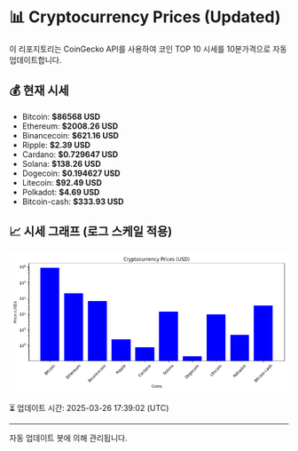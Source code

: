 
# 📊 Cryptocurrency Prices (Updated)

이 리포지토리는 CoinGecko API를 사용하여 코인 TOP 10 시세를 10분가격으로 자동 업데이트합니다.

## 💰 현재 시세
- Bitcoin: **$86568 USD**
- Ethereum: **$2008.26 USD**
- Binancecoin: **$621.16 USD**
- Ripple: **$2.39 USD**
- Cardano: **$0.729647 USD**
- Solana: **$138.26 USD**
- Dogecoin: **$0.194627 USD**
- Litecoin: **$92.49 USD**
- Polkadot: **$4.69 USD**
- Bitcoin-cash: **$333.93 USD**

## 📈 시세 그래프 (로그 스케일 적용)
![Crypto Prices](crypto_prices.png)

⏳ 업데이트 시간: 2025-03-26 17:39:02 (UTC)

---
자동 업데이트 봇에 의해 관리됩니다.
